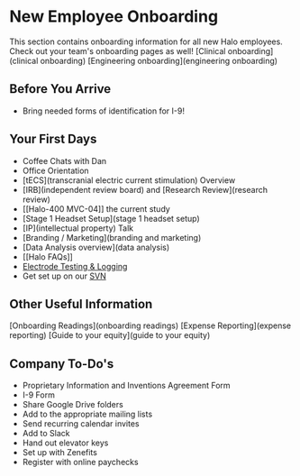 # New Employee Onboarding

This section contains onboarding information for all new Halo employees. Check out your team's onboarding pages as well!
[Clinical onboarding](clinical onboarding)
[Engineering onboarding](engineering onboarding)

## Before You Arrive
* Bring needed forms of identification for I-9!

## Your First Days

* Coffee Chats with Dan
* Office Orientation
* [tECS](transcranial electric current stimulation) Overview
* [IRB](independent review board) and [Research Review](research review)
* [[Halo-400 MVC-04]] the current study
* [Stage 1 Headset Setup](stage 1 headset setup)
* [IP](intellectual property) Talk
* [Branding / Marketing](branding and marketing)
* [Data Analysis overview](data analysis)
* [[Halo FAQs]]
* [Electrode Testing & Logging](electrode)
* Get set up on our [SVN](svn)

## Other Useful Information
[Onboarding Readings](onboarding readings)
[Expense Reporting](expense reporting)
[Guide to your equity](guide to your equity)

## Company To-Do's
* Proprietary Information and Inventions Agreement Form
* I-9 Form
* Share Google Drive folders
* Add to the appropriate mailing lists
* Send recurring calendar invites
* Add to Slack
* Hand out elevator keys
* Set up with Zenefits
* Register with online paychecks